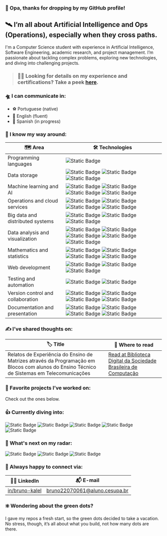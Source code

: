 ### 👋 Opa, thanks for dropping by my GitHub profile!

## 🛰️ I’m all about Artificial Intelligence and Ops (Operations), especially when they cross paths.
I'm a Computer Science student with experience in Artificial Intelligence, Software Engineering, academic research, and project management. I’m passionate about tackling complex problems, exploring new technologies, and diving into challenging projects.

> ### 👨‍🚀 Looking for details on my experience and certifications? Take a peek [here](https://www.canva.com/design/DAGV9Vmx-Jg/piq4aQW46jxrUoKIv_98tg/edit).

### 🛸 I can communicate in:
- ⚽️ Portuguese (native)
- 🦅 English (fluent)
- 🪭 Spanish (in progress)

### 🚀 I know my way around:
| 🗺️ Area | 🛠️ Technologies |
| - | - |
| Programming languages | ![Static Badge](https://img.shields.io/badge/python-%23ffffff?style=for-the-badge&logo=python&logoColor=white&labelColor=%233776AB) |
| Data storage | ![Static Badge](https://img.shields.io/badge/postgresql-%23ffffff?style=for-the-badge&logo=postgresql&logoColor=white&labelColor=%234169E1) ![Static Badge](https://img.shields.io/badge/mongodb-%23ffffff?style=for-the-badge&logo=mongodb&logoColor=white&labelColor=%2347A248) ![Static Badge](https://img.shields.io/badge/sqlalchemy-%23ffffff?style=for-the-badge&logo=sqlalchemy&logoColor=white&labelColor=%23D71F00) |
| Machine learning and AI | ![Static Badge](https://img.shields.io/badge/scikit--learn-%23ffffff?style=for-the-badge&logo=scikitlearn&logoColor=white&labelColor=%23F7931E) ![Static Badge](https://img.shields.io/badge/keras-%23ffffff?style=for-the-badge&logo=keras&logoColor=white&labelColor=%23D00000) ![Static Badge](https://img.shields.io/badge/tensorflow-%23ffffff?style=for-the-badge&logo=tensorflow&logoColor=white&labelColor=%23FF6F00) ![Static Badge](https://img.shields.io/badge/opencv-%23ffffff?style=for-the-badge&logo=opencv&logoColor=white&labelColor=%235C3EE8) |
| Operations and cloud services | ![Static Badge](https://img.shields.io/badge/docker-%23ffffff?style=for-the-badge&logo=docker&logoColor=white&labelColor=%232496ED) ![Static Badge](https://img.shields.io/badge/microsoft%20azure-%23ffffff?style=for-the-badge) ![Static Badge](https://img.shields.io/badge/amazon%20web%20services-%23ffffff?style=for-the-badge&logo=amazonwebservices&logoColor=white&labelColor=%23232F3E) ![Static Badge](https://img.shields.io/badge/apache%20airflow-%23ffffff?style=for-the-badge&logo=apacheairflow&logoColor=white&labelColor=%23017CEE) |
| Big data and distributed systems | ![Static Badge](https://img.shields.io/badge/databricks-%23ffffff?style=for-the-badge&logo=databricks&logoColor=white&labelColor=%23FF3621) ![Static Badge](https://img.shields.io/badge/apache%20spark-%23ffffff?style=for-the-badge&logo=apachespark&logoColor=white&labelColor=%23E25A1C) ![Static Badge](https://img.shields.io/badge/apache%20parquet-%23ffffff?style=for-the-badge&logo=apacheparquet&logoColor=white&labelColor=%2350ABF1) |
| Data analysis and visualization | ![Static Badge](https://img.shields.io/badge/pandas-%23ffffff?style=for-the-badge&logo=pandas&logoColor=white&labelColor=%23150458) ![Static Badge](https://img.shields.io/badge/geopandas-%23ffffff?style=for-the-badge&logo=geopandas&logoColor=white&labelColor=%23139C5A) ![Static Badge](https://img.shields.io/badge/matplotlib-%23ffffff?style=for-the-badge) ![Static Badge](https://img.shields.io/badge/seaborn-%23ffffff?style=for-the-badge) ![Static Badge](https://img.shields.io/badge/plotly-%23ffffff?style=for-the-badge&logo=plotly&logoColor=white&labelColor=%233F4F75) |
| Mathematics and statistics | ![Static Badge](https://img.shields.io/badge/numpy-%23ffffff?style=for-the-badge&logo=numpy&logoColor=white&labelColor=%23013243) ![Static Badge](https://img.shields.io/badge/sympy-%23ffffff?style=for-the-badge&logo=sympy&logoColor=white&labelColor=%233B5526) ![Static Badge](https://img.shields.io/badge/scipy-%23ffffff?style=for-the-badge&logo=scipy&logoColor=white&labelColor=%238CAAE6) ![Static Badge](https://img.shields.io/badge/statsmodels-%23ffffff?style=for-the-badge) |
| Web development | ![Static Badge](https://img.shields.io/badge/flask-%23ffffff?style=for-the-badge&logo=flask&logoColor=white&labelColor=%23000000) ![Static Badge](https://img.shields.io/badge/fastapi-%23ffffff?style=for-the-badge&logo=fastapi&logoColor=white&labelColor=%23009688) ![Static Badge](https://img.shields.io/badge/jinja-%23ffffff?style=for-the-badge&logo=jinja&logoColor=white&labelColor=%23B41717) |
| Testing and automation | ![Static Badge](https://img.shields.io/badge/pytest-%23ffffff?style=for-the-badge&logo=pytest&logoColor=white&labelColor=%230A9EDC) ![Static Badge](https://img.shields.io/badge/selenium-%23ffffff?style=for-the-badge&logo=selenium&logoColor=white&labelColor=%2343B02A) |
| Version control and collaboration | ![Static Badge](https://img.shields.io/badge/git-%23ffffff?style=for-the-badge&logo=git&logoColor=white&labelColor=%23F05032) ![Static Badge](https://img.shields.io/badge/slack-%23ffffff?style=for-the-badge&logo=slack&logoColor=white&labelColor=%234A154B) ![Static Badge](https://img.shields.io/badge/trello-%23ffffff?style=for-the-badge&logo=trello&logoColor=white&labelColor=%230052CC) ![Static Badge](https://img.shields.io/badge/overleaf-%23ffffff?style=for-the-badge&logo=overleaf&logoColor=white&labelColor=%2347A141) |
| Documentation and presentation | ![Static Badge](https://img.shields.io/badge/streamlit-%23ffffff?style=for-the-badge&logo=streamlit&logoColor=white&labelColor=%23FF4B4B) ![Static Badge](https://img.shields.io/badge/markdown-%23ffffff?style=for-the-badge&logo=markdown&logoColor=white&labelColor=%23000000) ![Static Badge](https://img.shields.io/badge/canva-%23ffffff?style=for-the-badge&logo=canva&logoColor=white&labelColor=%2300C4CC) ![Static Badge](https://img.shields.io/badge/latex-%23ffffff?style=for-the-badge&logo=latex&logoColor=white&labelColor=%23008080) |

### ✍️ I’ve shared thoughts on:
| 🏷️ Title | 📍 Where to read |
| - | - |
| Relatos de Experiência do Ensino de Matrizes através da Programação em Blocos com alunos do Ensino Técnico de Sistemas em Telecomunicações | [Read at Biblioteca Digital da Sociedade Brasileira de Computação](https://sol.sbc.org.br/index.php/encompif/article/view/7218) |

### 🤌 Favorite projects I’ve worked on:
Check out the ones below.

### 👍 Currently diving into:
![Static Badge](https://img.shields.io/badge/pytorch-%23ffffff?style=for-the-badge&logo=pytorch&logoColor=white&labelColor=%23EE4C2C)
![Static Badge](https://img.shields.io/badge/bert%20encoder--only%20transformer-%23ffffff?style=for-the-badge&logo=google&logoColor=white&labelColor=%234285F4)
![Static Badge](https://img.shields.io/badge/gpt%20decoder--only%20transformer-%23ffffff?style=for-the-badge&logo=openai&logoColor=white&labelColor=%23412991)
![Static Badge](https://img.shields.io/badge/t5%20encoder--decoder%20transformer-%23ffffff?style=for-the-badge&logo=google&logoColor=white&labelColor=%234285F4)
![Static Badge](https://img.shields.io/badge/hugging%20face-%23ffffff?style=for-the-badge&logo=huggingface&logoColor=black&labelColor=%23FFD21E)

### 💪 What's next on my radar:
![Static Badge](https://img.shields.io/badge/github%20actions-%23ffffff?style=for-the-badge&logo=githubactions&logoColor=white&labelColor=%232088FF) ![Static Badge](https://img.shields.io/badge/mlflow-%23ffffff?style=for-the-badge&logo=mlflow&logoColor=white&labelColor=%230194E2) ![Static Badge](https://img.shields.io/badge/terraform-%23ffffff?style=for-the-badge&logo=terraform&logoColor=white&labelColor=%23844FBA)

### 🦉 Always happy to connect via:
| 👨‍💼 LinkedIn | 📬 E-mail |
| - | - |
| [in/bruno-kalel](https://www.linkedin.com/in/bruno-kalel/) | [bruno22070061@aluno.cesupa.br](mailto:bruno22070061@aluno.cesupa.br) |

### ❇️ Wondering about the green dots?
I gave my repos a fresh start, so the green dots decided to take a vacation. No stress, though, it’s all about what you build, not how many dots are there.

